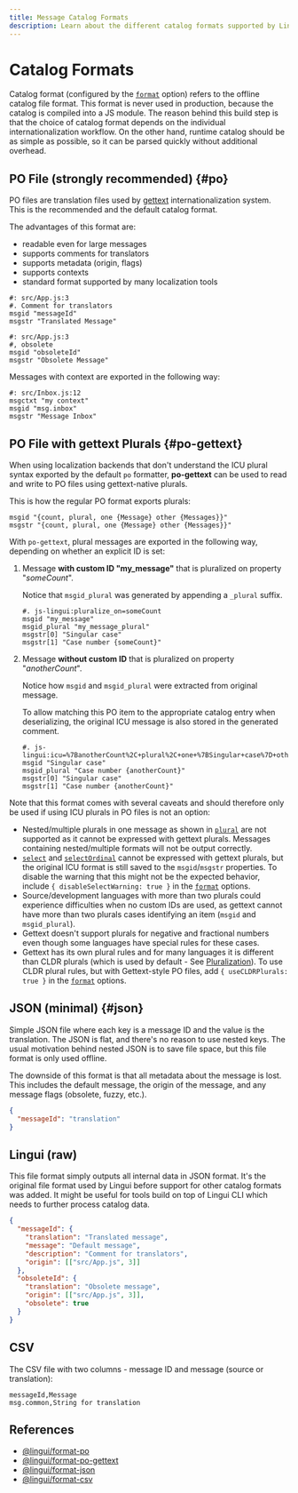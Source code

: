 ```yaml
---
title: Message Catalog Formats
description: Learn about the different catalog formats supported by Lingui
---
```


# Catalog Formats

Catalog format (configured by the [`format`](/docs/ref/conf.md#format) option) refers to the offline catalog file format. This format is never used in production, because the catalog is compiled into a JS module. The reason behind this build step is that the choice of catalog format depends on the individual internationalization workflow. On the other hand, runtime catalog should be as simple as possible, so it can be parsed quickly without additional overhead.

## PO File (strongly recommended) {#po}

PO files are translation files used by [gettext](https://www.gnu.org/software/gettext/manual/html_node/PO-Files.html) internationalization system. This is the recommended and the default catalog format.

The advantages of this format are:

- readable even for large messages
- supports comments for translators
- supports metadata (origin, flags)
- supports contexts
- standard format supported by many localization tools

```po
#: src/App.js:3
#. Comment for translators
msgid "messageId"
msgstr "Translated Message"

#: src/App.js:3
#, obsolete
msgid "obsoleteId"
msgstr "Obsolete Message"
```

Messages with context are exported in the following way:

```po
#: src/Inbox.js:12
msgctxt "my context"
msgid "msg.inbox"
msgstr "Message Inbox"
```

## PO File with gettext Plurals {#po-gettext}

When using localization backends that don't understand the ICU plural syntax exported by the default `po` formatter, **po-gettext** can be used to read and write to PO files using gettext-native plurals.

This is how the regular PO format exports plurals:

```po
msgid "{count, plural, one {Message} other {Messages}}"
msgstr "{count, plural, one {Message} other {Messages}}"
```

With `po-gettext`, plural messages are exported in the following way, depending on whether an explicit ID is set:

1. Message **with custom ID "my_message"** that is pluralized on property "_someCount_".

    Notice that `msgid_plural` was generated by appending a `_plural` suffix.

    ```po
    #. js-lingui:pluralize_on=someCount
    msgid "my_message"
    msgid_plural "my_message_plural"
    msgstr[0] "Singular case"
    msgstr[1] "Case number {someCount}"
    ```

2. Message **without custom ID** that is pluralized on property "_anotherCount_".

    Notice how `msgid` and `msgid_plural` were extracted from original message.

    To allow matching this PO item to the appropriate catalog entry when deserializing, the original ICU message is also stored in the generated comment.

    ```po
    #. js-lingui:icu=%7BanotherCount%2C+plural%2C+one+%7BSingular+case%7D+other+%7BCase+number+%7BanotherCount%7D%7D%7D&pluralize_on=anotherCount
    msgid "Singular case"
    msgid_plural "Case number {anotherCount}"
    msgstr[0] "Singular case"
    msgstr[1] "Case number {anotherCount}"
    ```

Note that this format comes with several caveats and should therefore only be used if using ICU plurals in PO files is not an option:

- Nested/multiple plurals in one message as shown in [`plural`](/docs/ref/macro.mdx#plural) are not supported as it cannot be expressed with gettext plurals. Messages containing nested/multiple formats will not be output correctly.
- [`select`](/docs/ref/macro.mdx#select) and [`selectOrdinal`](/docs/ref/macro.mdx#selectordinal) cannot be expressed with gettext plurals, but the original ICU format is still saved to the `msgid`/`msgstr` properties. To disable the warning that this might not be the expected behavior, include `{ disableSelectWarning: true }` in the [`format`](/docs/ref/conf.md#format) options.
- Source/development languages with more than two plurals could experience difficulties when no custom IDs are used, as gettext cannot have more than two plurals cases identifying an item (`msgid` and `msgid_plural`).
- Gettext doesn't support plurals for negative and fractional numbers even though some languages have special rules for these cases.
- Gettext has its own plural rules and for many languages it is different than CLDR plurals (which is used by default - See [Pluralization](/guides/plurals)). To use CLDR plural rules, but with Gettext-style PO files, add `{ useCLDRPlurals: true }` in the [`format`](/docs/ref/conf.md#format) options.

## JSON (minimal) {#json}

Simple JSON file where each key is a message ID and the value is the translation. The JSON is flat, and there's no reason to use nested keys. The usual motivation behind nested JSON is to save file space, but this file format is only used offline.

The downside of this format is that all metadata about the message is lost. This includes the default message, the origin of the message, and any message flags (obsolete, fuzzy, etc.).

```json
{
  "messageId": "translation"
}
```

## Lingui (raw)

This file format simply outputs all internal data in JSON format. It's the original file format used by Lingui before support for other catalog formats was added. It might be useful for tools build on top of Lingui CLI which needs to further process catalog data.

```json
{
  "messageId": {
    "translation": "Translated message",
    "message": "Default message",
    "description": "Comment for translators",
    "origin": [["src/App.js", 3]]
  },
  "obsoleteId": {
    "translation": "Obsolete message",
    "origin": [["src/App.js", 3]],
    "obsolete": true
  }
}
```

## CSV

The CSV file with two columns - message ID and message (source or translation):

```csv
messageId,Message
msg.common,String for translation
```

## References

- [@lingui/format-po](https://www.npmjs.com/package/@lingui/format-po)
- [@lingui/format-po-gettext](https://www.npmjs.com/package/@lingui/format-po-gettext)
- [@lingui/format-json](https://www.npmjs.com/package/@lingui/format-json)
- [@lingui/format-csv](https://www.npmjs.com/package/@lingui/format-csv)
